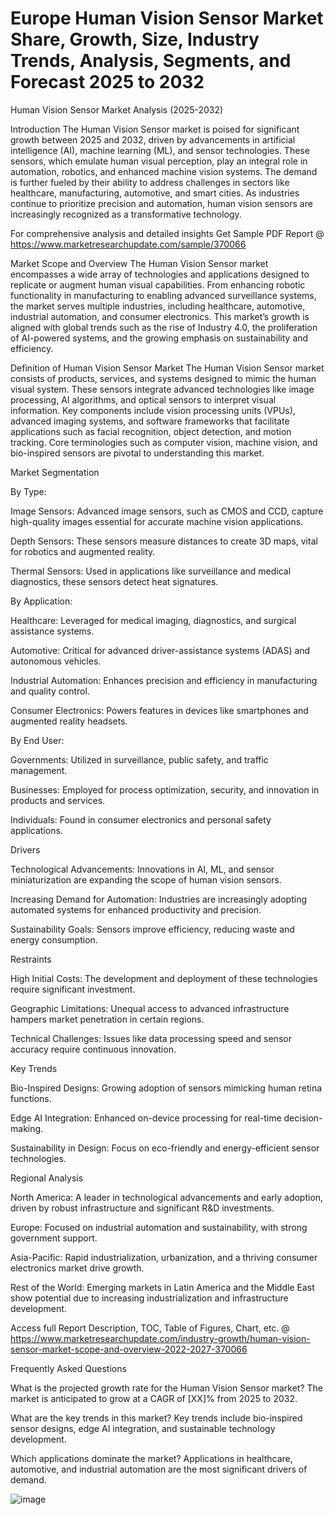 # Europe Human Vision Sensor Market Share, Growth, Size, Industry Trends, Analysis, Segments, and Forecast 2025 to 2032
Human Vision Sensor Market Analysis (2025-2032)

Introduction The Human Vision Sensor market is poised for significant growth between 2025 and 2032, driven by advancements in artificial intelligence (AI), machine learning (ML), and sensor technologies. These sensors, which emulate human visual perception, play an integral role in automation, robotics, and enhanced machine vision systems. The demand is further fueled by their ability to address challenges in sectors like healthcare, manufacturing, automotive, and smart cities. As industries continue to prioritize precision and automation, human vision sensors are increasingly recognized as a transformative technology.

For comprehensive analysis and detailed insights Get Sample PDF Report @ https://www.marketresearchupdate.com/sample/370066


Market Scope and Overview The Human Vision Sensor market encompasses a wide array of technologies and applications designed to replicate or augment human visual capabilities. From enhancing robotic functionality in manufacturing to enabling advanced surveillance systems, the market serves multiple industries, including healthcare, automotive, industrial automation, and consumer electronics. This market’s growth is aligned with global trends such as the rise of Industry 4.0, the proliferation of AI-powered systems, and the growing emphasis on sustainability and efficiency.

Definition of Human Vision Sensor Market The Human Vision Sensor market consists of products, services, and systems designed to mimic the human visual system. These sensors integrate advanced technologies like image processing, AI algorithms, and optical sensors to interpret visual information. Key components include vision processing units (VPUs), advanced imaging systems, and software frameworks that facilitate applications such as facial recognition, object detection, and motion tracking. Core terminologies such as computer vision, machine vision, and bio-inspired sensors are pivotal to understanding this market.

Market Segmentation

By Type:

Image Sensors: Advanced image sensors, such as CMOS and CCD, capture high-quality images essential for accurate machine vision applications.

Depth Sensors: These sensors measure distances to create 3D maps, vital for robotics and augmented reality.

Thermal Sensors: Used in applications like surveillance and medical diagnostics, these sensors detect heat signatures.

By Application:

Healthcare: Leveraged for medical imaging, diagnostics, and surgical assistance systems.

Automotive: Critical for advanced driver-assistance systems (ADAS) and autonomous vehicles.

Industrial Automation: Enhances precision and efficiency in manufacturing and quality control.

Consumer Electronics: Powers features in devices like smartphones and augmented reality headsets.

By End User:

Governments: Utilized in surveillance, public safety, and traffic management.

Businesses: Employed for process optimization, security, and innovation in products and services.

Individuals: Found in consumer electronics and personal safety applications.

Drivers

Technological Advancements: Innovations in AI, ML, and sensor miniaturization are expanding the scope of human vision sensors.

Increasing Demand for Automation: Industries are increasingly adopting automated systems for enhanced productivity and precision.

Sustainability Goals: Sensors improve efficiency, reducing waste and energy consumption.

Restraints

High Initial Costs: The development and deployment of these technologies require significant investment.

Geographic Limitations: Unequal access to advanced infrastructure hampers market penetration in certain regions.

Technical Challenges: Issues like data processing speed and sensor accuracy require continuous innovation.

Key Trends

Bio-Inspired Designs: Growing adoption of sensors mimicking human retina functions.

Edge AI Integration: Enhanced on-device processing for real-time decision-making.

Sustainability in Design: Focus on eco-friendly and energy-efficient sensor technologies.

Regional Analysis

North America: A leader in technological advancements and early adoption, driven by robust infrastructure and significant R&D investments.

Europe: Focused on industrial automation and sustainability, with strong government support.

Asia-Pacific: Rapid industrialization, urbanization, and a thriving consumer electronics market drive growth.

Rest of the World: Emerging markets in Latin America and the Middle East show potential due to increasing industrialization and infrastructure development.

Access full Report Description, TOC, Table of Figures, Chart, etc. @ https://www.marketresearchupdate.com/industry-growth/human-vision-sensor-market-scope-and-overview-2022-2027-370066 

Frequently Asked Questions

What is the projected growth rate for the Human Vision Sensor market? The market is anticipated to grow at a CAGR of [XX]% from 2025 to 2032.

What are the key trends in this market? Key trends include bio-inspired sensor designs, edge AI integration, and sustainable technology development.

Which applications dominate the market? Applications in healthcare, automotive, and industrial automation are the most significant drivers of demand.

![image](https://github.com/user-attachments/assets/d74ae646-a807-4b54-954c-4d4cef3428e5)

